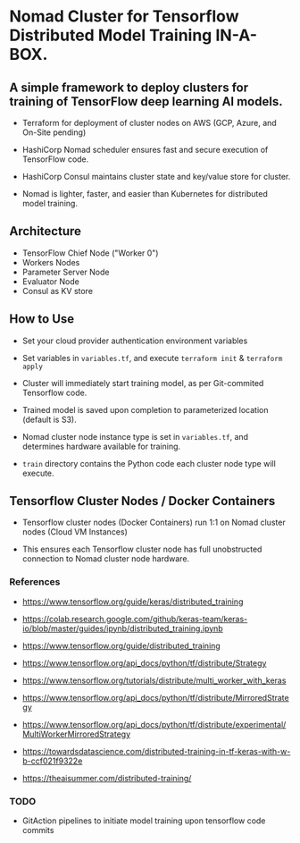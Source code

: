 # Nomad Cluster for Tensorflow Distributed Model Training IN-A-BOX.

## A simple framework to deploy clusters for training of TensorFlow deep learning AI models.


- Terraform for deployment of cluster nodes on AWS (GCP, Azure, and On-Site pending)

- HashiCorp Nomad scheduler ensures fast and secure execution of TensorFlow code.

- HashiCorp Consul maintains cluster state and key/value store for cluster.

- Nomad is lighter, faster, and easier than Kubernetes for distributed model training.


## Architecture

- TensorFlow Chief Node ("Worker 0") 
- Workers Nodes 
- Parameter Server Node
- Evaluator Node
- Consul as KV store


## How to Use

- Set your cloud provider authentication environment variables

- Set variables in `variables.tf`, and execute `terraform init` & `terraform apply`

- Cluster will immediately start training model, as per Git-commited Tensorflow code.

- Trained model is saved upon completion to parameterized location (default is S3).

- Nomad cluster node instance type is set in `variables.tf`, and determines hardware available for training.

- `train` directory contains the Python code each cluster node type will execute.

## Tensorflow Cluster Nodes / Docker Containers

- Tensorflow cluster nodes (Docker Containers) run 1:1 on Nomad cluster nodes (Cloud VM Instances)

- This ensures each Tensorflow cluster node has full unobstructed connection to Nomad cluster node hardware.

### References

- https://www.tensorflow.org/guide/keras/distributed_training

- https://colab.research.google.com/github/keras-team/keras-io/blob/master/guides/ipynb/distributed_training.ipynb

- https://www.tensorflow.org/guide/distributed_training

- https://www.tensorflow.org/api_docs/python/tf/distribute/Strategy

- https://www.tensorflow.org/tutorials/distribute/multi_worker_with_keras

- https://www.tensorflow.org/api_docs/python/tf/distribute/MirroredStrategy

- https://www.tensorflow.org/api_docs/python/tf/distribute/experimental/MultiWorkerMirroredStrategy

- https://towardsdatascience.com/distributed-training-in-tf-keras-with-w-b-ccf021f9322e

- https://theaisummer.com/distributed-training/


### TODO

- GitAction pipelines to initiate model training upon tensorflow code commits
